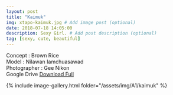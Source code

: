```yaml
---
layout: post
title: "Kaimuk"
img: xtapo-kaimuk.jpg # Add image post (optional)
date: 2018-07-18 14:05:00
description: Sexy Girl. # Add post description (optional)
tag: [sexy, cute, beautiful]
---
```

Concept : Brown Rice  
Model : Nilawan Iamchuasawad  
Photographer : Gee Nikon  
Google Drive [Download Full](http://gestyy.com/e0GHwy)      


{% include image-gallery.html folder="/assets/img/A1/kaimuk" %}
